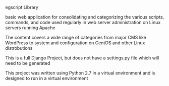egscript Library

basic web application for consolidating and categorizing the various scripts, commands, and code used regularly in web server administration on Linux servers running Apache

The content covers a wide range of categories from major CMS like WordPress to system and configuration on CentOS and other Linux distrobutions

This is a full Django Project, but does not have a settings.py file which will need to be generated

This project was written using Python 2.7 in a virtual environment and is designed to run in a virtual environment




